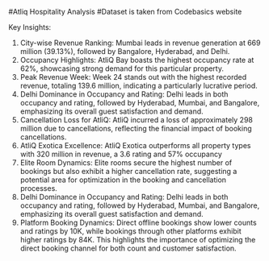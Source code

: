 #Atliq Hospitality Analysis #Dataset is taken from Codebasics website

Key Insights: 

1. City-wise Revenue Ranking: Mumbai leads in revenue generation at 669 million (39.13%), followed by Bangalore, Hyderabad, and Delhi.
2. Occupancy Highlights: AtliQ Bay boasts the highest occupancy rate at 62%, showcasing strong demand for this particular property.
3. Peak Revenue Week: Week 24 stands out with the highest recorded revenue, totaling 139.6 million, indicating a particularly lucrative period.
4. Delhi Dominance in Occupancy and Rating: Delhi leads in both occupancy and rating, followed by Hyderabad, Mumbai, and Bangalore, emphasizing its overall guest satisfaction and demand.
5. Cancellation Loss for AtliQ: AtliQ incurred a loss of approximately 298 million due to cancellations, reflecting the financial impact of booking cancellations.
6. AtliQ Exotica Excellence: AtliQ Exotica outperforms all property types with 320 million in revenue, a 3.6 rating and 57% occupancy
7. Elite Room Dynamics: Elite rooms secure the highest number of bookings but also exhibit a higher cancellation rate, suggesting a potential area for optimization in the booking and cancellation processes.
8. Delhi Dominance in Occupancy and Rating: Delhi leads in both occupancy and rating, followed by Hyderabad, Mumbai, and Bangalore, emphasizing its overall guest satisfaction and demand.
9. Platform Booking Dynamics: Direct offline bookings show lower counts and ratings by 10K, while bookings through other platforms exhibit higher ratings by 84K. This highlights the importance of optimizing the direct booking channel for both count and customer satisfaction.






